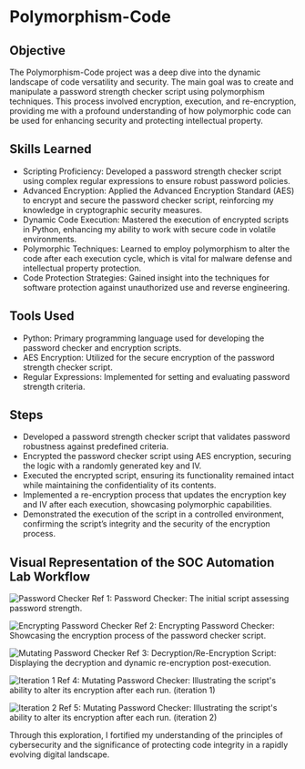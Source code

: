 # Polymorphism-Code

## Objective

The Polymorphism-Code project was a deep dive into the dynamic landscape of code versatility and security. The main goal was to create and manipulate a password strength checker script using polymorphism techniques. This process involved encryption, execution, and re-encryption, providing me with a profound understanding of how polymorphic code can be used for enhancing security and protecting intellectual property.

## Skills Learned

- Scripting Proficiency: Developed a password strength checker script using complex regular expressions to ensure robust password policies.
- Advanced Encryption: Applied the Advanced Encryption Standard (AES) to encrypt and secure the password checker script, reinforcing my knowledge in cryptographic security measures.
- Dynamic Code Execution: Mastered the execution of encrypted scripts in Python, enhancing my ability to work with secure code in volatile environments.
- Polymorphic Techniques: Learned to employ polymorphism to alter the code after each execution cycle, which is vital for malware defense and intellectual property protection.
- Code Protection Strategies: Gained insight into the techniques for software protection against unauthorized use and reverse engineering.

## Tools Used

- Python: Primary programming language used for developing the password checker and encryption scripts.
- AES Encryption: Utilized for the secure encryption of the password strength checker script.
- Regular Expressions: Implemented for setting and evaluating password strength criteria.


## Steps

- Developed a password strength checker script that validates password robustness against predefined criteria.
- Encrypted the password checker script using AES encryption, securing the logic with a randomly generated key and IV.
- Executed the encrypted script, ensuring its functionality remained intact while maintaining the confidentiality of its contents.
- Implemented a re-encryption process that updates the encryption key and IV after each execution, showcasing polymorphic capabilities.
- Demonstrated the execution of the script in a controlled environment, confirming the script’s integrity and the security of the encryption process.


## Visual Representation of the SOC Automation Lab Workflow

![Password Checker](https://github.com/Falola-Uthman/Polymorphism-Code/assets/50869547/5a7c7018-1846-49d5-801e-47220d4aed9a)
Ref 1: Password Checker: The initial script assessing password strength.

![Encrypting Password Checker](https://github.com/Falola-Uthman/Polymorphism-Code/assets/50869547/5301369f-020b-4baf-a778-82a183affd0a)
Ref 2: Encrypting Password Checker: Showcasing the encryption process of the password checker script.

![Mutating Password Checker](https://github.com/Falola-Uthman/Polymorphism-Code/assets/50869547/699368b1-18d3-46d5-89e4-45259f4374d5)
Ref 3: Decryption/Re-Encryption Script: Displaying the decryption and dynamic re-encryption post-execution.

![Iteration 1](https://github.com/Falola-Uthman/Polymorphism-Code/assets/50869547/7afc15e7-55c2-4beb-a252-21703065ae15)
Ref 4: Mutating Password Checker: Illustrating the script's ability to alter its encryption after each run. (iteration 1)

![Iteration 2](https://github.com/Falola-Uthman/Polymorphism-Code/assets/50869547/1e850ecf-bd3d-4c02-b84a-0a699515e3a9)
Ref 5: Mutating Password Checker: Illustrating the script's ability to alter its encryption after each run. (iteration 2)

Through this exploration, I fortified my understanding of the principles of cybersecurity and the significance of protecting code integrity in a rapidly evolving digital landscape.
